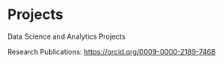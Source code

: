 # Projects
Data Science and Analytics Projects

Research Publications: https://orcid.org/0009-0000-2189-7468
